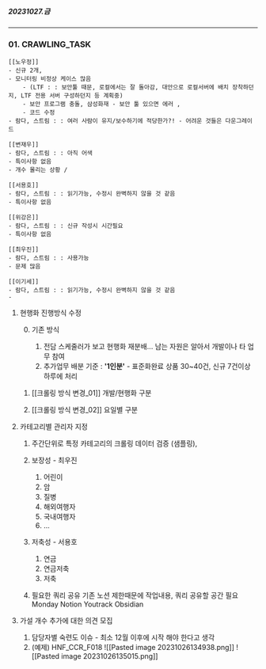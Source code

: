 
##### 20231027.금

---

### 01. CRAWLING_TASK
	
	[[노우정]]
	- 신규 2개,
	- 모니터링 비정상 케이스 많음 
		- (LTF : : 보안툴 때문, 로컬에서는 잘 돌아감, 대안으로 로컬서버에 배치 장착하던지, LTF 전용 서버 구성하던지 등 계획중)
		- 보안 프로그램 충돌, 삼성화재 - 보안 툴 있으면 에러 , 
		- 코드 수정 
	- 람다, 스트림 : : 여러 사람이 유지/보수하기에 적당한가?! - 어려운 것들은 다운그레이드
	
	[[변재우]]
	- 람다, 스트림 : : 아직 어색
	- 특이사항 없음 
	- 개수 몰리는 상황 / 
	
	[[서용호]]
	- 람다, 스트림 : : 읽기가능, 수정시 완벽하지 않을 것 같음
	- 특이사항 없음
	
	[[위강은]]
	- 람다, 스트림 : : 신규 작성시 시간필요
	- 특이사항 없음 
	
	[[최우진]] 
	- 람다, 스트림 : : 사용가능
	- 문제 많음
	
	[[이기세]]
	- 람다, 스트림 : : 읽기가능, 수정시 완벽하지 않을 것 같음
	- 

1. 현행화 진행방식 수정

	0. 기존 방식
		1. 전담 스케줄러가 보고 현행화 재분배... 남는 자원은 알아서 개발이나 타 업무 참여
		2. 추가업무 배분 기준 :  **'1인분'** - 표준화완료 상품 30~40건, 신규 7건이상 하루에 처리

	1. [[크롤링 방식 변경_01]] 개발/현행화 구분
	2. [[크롤링 방식 변경_02]] 요일별 구분


3. 카테고리별 관리자 지정
	1. 주간단위로 특정 카테고리의 크롤링 데이터 검증 (샘플링), 
	2. 보장성 - 최우진
		1. 어린이
		2. 암
		3. 질병
		4. 해외여행자
		5. 국내여행자
		6. ...

	3. 저축성 - 서용호
		1. 연금
		2. 연금저축
		3. 저축

	4. 필요한 쿼리 공유
		기존 노션 제한때문에 작업내용, 쿼리 공유할 공간 필요
		Monday
		Notion 
		Youtrack 
		Obsidian
		

04. 가설 개수 추가에 대한 의견 모집
	1. 담당자별 숙련도 이슈 - 최소 12월 이후에 시작 해야 한다고 생각
	2. (예제) HNF_CCR_F018
		![[Pasted image 20231026134938.png]]
		![[Pasted image 20231026135015.png]]
